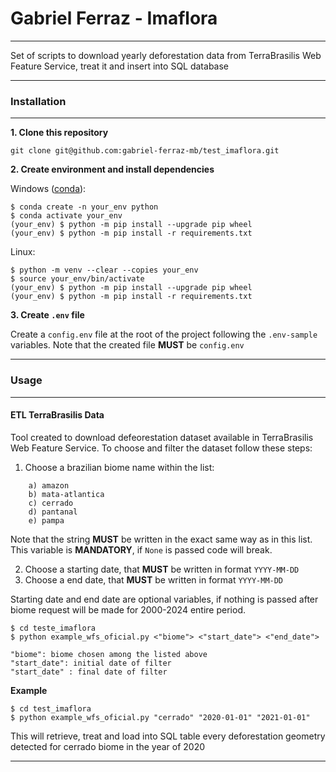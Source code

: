 # Gabriel Ferraz - Imaflora
---

Set of scripts to download yearly deforestation data from TerraBrasilis Web Feature Service, treat it and insert into SQL database

---
### Installation
---

__1. Clone this repository__
```
git clone git@github.com:gabriel-ferraz-mb/test_imaflora.git
```

__2. Create environment and install dependencies__

Windows ([conda](https://docs.conda.io/projects/conda/en/latest/user-guide/install/windows.html)):
```
$ conda create -n your_env python
$ conda activate your_env
(your_env) $ python -m pip install --upgrade pip wheel
(your_env) $ python -m pip install -r requirements.txt
```

Linux:
```
$ python -m venv --clear --copies your_env
$ source your_env/bin/activate
(your_env) $ python -m pip install --upgrade pip wheel
(your_env) $ python -m pip install -r requirements.txt
```

__3. Create `.env` file__

Create a `config.env` file at the root of the project following the `.env-sample` variables.
Note that the created file __MUST__ be `config.env`

---
### Usage
---

#### ETL TerraBrasilis Data

Tool created to download defeorestation dataset available in TerraBrasilis Web Feature Service. To choose and filter the dataset follow these steps:

1. Choose a brazilian biome name within the list:
```
    a) amazon
    b) mata-atlantica
    c) cerrado
    d) pantanal
    e) pampa
```   
Note that the string __MUST__ be written in the exact same way as in this list. This variable is __MANDATORY__, if `None` is passed code will break.

2. Choose a starting date, that __MUST__ be written in format `YYYY-MM-DD`
3. Choose a end date, that __MUST__ be written in format `YYYY-MM-DD`

Starting date and end date are optional variables, if nothing is passed after biome request will be made for 2000-2024 entire period. 

```
$ cd teste_imaflora
$ python example_wfs_oficial.py <"biome"> <"start_date"> <"end_date">

"biome": biome chosen among the listed above
"start_date": initial date of filter
"start_date" : final date of filter

```

__Example__
```
$ cd test_imaflora
$ python example_wfs_oficial.py "cerrado" "2020-01-01" "2021-01-01"
```
This will retrieve, treat and load into SQL table every deforestation geometry detected for cerrado biome in the year of 2020

---
